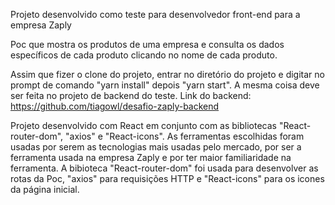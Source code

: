 Projeto desenvolvido como teste para desenvolvedor front-end para a empresa Zaply

Poc que mostra os produtos de uma empresa e consulta os dados específicos de cada produto clicando no nome de cada produto.

Assim que fizer o clone do projeto, entrar no diretório do projeto e digitar no prompt de comando "yarn install" depois "yarn start". A mesma coisa deve ser feita no projeto de backend do teste.
Link do backend: https://github.com/tiagowl/desafio-zaply-backend

Projeto desenvolvido com React em conjunto com as bibliotecas "React-router-dom", "axios" e "React-icons". As ferramentas escolhidas foram usadas por serem as tecnologias mais usadas pelo mercado, por ser a ferramenta usada na empresa Zaply e por ter maior familiaridade na ferramenta. A bibioteca "React-router-dom" foi usada para desenvolver as rotas da Poc, "axios" para requisições HTTP e "React-icons" para os icones da página inicial. 

